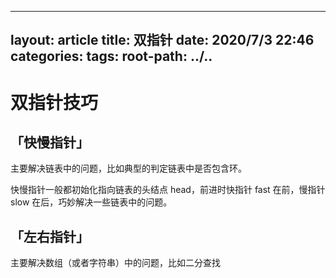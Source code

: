 ---
layout: article
title: 双指针
date: 2020/7/3 22:46
categories:
tags:
root-path: ../..
----------------

# 双指针技巧

## 「快慢指针」

主要解决链表中的问题，比如典型的判定链表中是否包含环。

快慢指针一般都初始化指向链表的头结点 head，前进时快指针 fast 在前，慢指针 slow 在后，巧妙解决一些链表中的问题。

## 「左右指针」

主要解决数组（或者字符串）中的问题，比如二分查找


